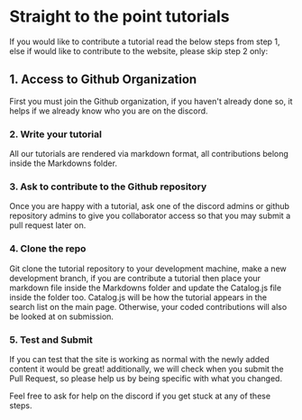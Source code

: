 # Straight to the point tutorials

If you would like to contribute a tutorial read the below steps from step 1, else if would like to contribute to the website, please skip step 2 only:

## 1. Access to Github Organization

First you must join the Github organization, if you haven't already done so, it helps if we already know who you are on the discord.

### 2. Write your tutorial

All our tutorials are rendered via markdown format, all contributions belong inside the Markdowns folder.

### 3. Ask to contribute to the Github repository

Once you are happy with a tutorial, ask one of the discord admins or github repository admins to give you collaborator access so that you may submit a pull request later on.

### 4. Clone the repo

Git clone the tutorial repository to your development machine, make a new development branch, if you are contribute a tutorial then place your markdown file inside the Markdowns folder and update the Catalog.js file inside the folder too. Catalog.js will be how the tutorial appears in the search list on the main page. Otherwise, your coded contributions will also be looked at on submission.

### 5. Test and Submit

If you can test that the site is working as normal with the newly added content it would be great! additionally, we will check when you submit the Pull Request, so please help us by being specific with what you changed.

Feel free to ask for help on the discord if you get stuck at any of these steps.
